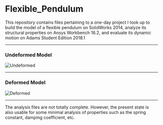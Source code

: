 # Flexible_Pendulum
This repository contains files pertaining to a one-day project I took up to build the model of a flexible pendulum on SolidWorks 2014, analyze its structural properties on Ansys Workbench 16.2, and evaluate its dynamic motion on Adams Student Edition 2018.1
***

### Undeformed Model
![Undeformed](https://github.com/aaronjohnsabu1999/Flexible_Pendulum/blob/master/Snapshots/Undeformed_Model.JPG "Undeformed")
***
### Deformed Model
![Deformed](https://github.com/aaronjohnsabu1999/Flexible_Pendulum/blob/master/Snapshots/Deformed_Model%20-%20Deformation.JPG "Deformed")

***
The analysis files are not totally complete. However, the present state is also usable for some minimal analysis of properties such as the spring constant, damping coefficient, etc.
